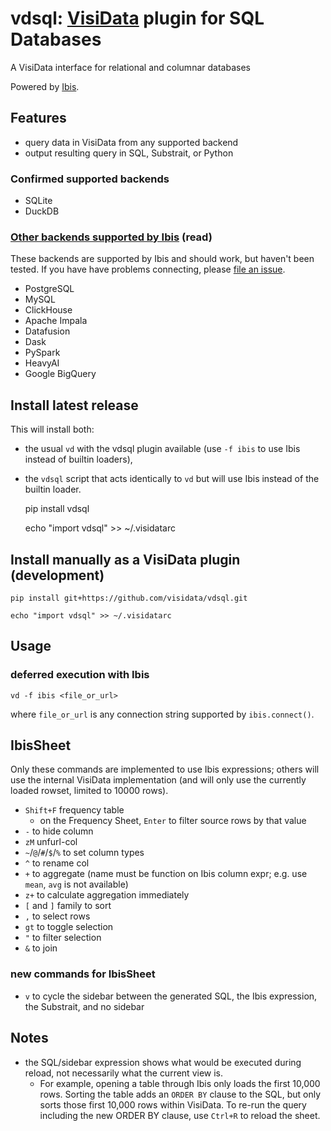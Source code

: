# vdsql: [VisiData](https://visidata.org) plugin for SQL Databases

A VisiData interface for relational and columnar databases

Powered by [Ibis](https://ibis-project.org).

## Features

- query data in VisiData from any supported backend
- output resulting query in SQL, Substrait, or Python

### Confirmed supported backends

- SQLite
- DuckDB

### [Other backends supported by Ibis](https://ibis-project.org/docs/3.1.0/backends/) (read)

These backends are supported by Ibis and should work, but haven't been tested.  If you have have problems connecting, please [file an issue](https://github.com/visidata/vdsql/issues/new).

- PostgreSQL
- MySQL
- ClickHouse
- Apache Impala
- Datafusion
- Dask
- PySpark
- HeavyAI
- Google BigQuery

## Install latest release

This will install both:
  - the usual `vd` with the vdsql plugin available (use `-f ibis` to use Ibis instead of builtin loaders),
  - the `vdsql` script that acts identically to `vd` but will use Ibis instead of the builtin loader.

    pip install vdsql

    echo "import vdsql" >> ~/.visidatarc

## Install manually as a VisiData plugin (development)

    pip install git+https://github.com/visidata/vdsql.git

    echo "import vdsql" >> ~/.visidatarc

## Usage

### deferred execution with Ibis

    vd -f ibis <file_or_url>

where `file_or_url` is any connection string supported by `ibis.connect()`.

## IbisSheet

Only these commands are implemented to use Ibis expressions; others will use the internal VisiData implementation (and will only use the currently loaded rowset, limited to 10000 rows).

- `Shift+F` frequency table
  - on the Frequency Sheet, `Enter` to filter source rows by that value
- `-` to hide column
- `zM` unfurl-col
- `~`/`@`/`#`/`$`/`%` to set column types
- `^` to rename col
- `+` to aggregate (name must be function on Ibis column expr; e.g. use `mean`, `avg` is not available)
- `z+` to calculate aggregation immediately
- `[` and `]` family to sort
- `,` to select rows
- `gt` to toggle selection
- `"` to filter selection
- `&` to join

### new commands for IbisSheet

- `v` to cycle the sidebar between the generated SQL, the Ibis expression, the Substrait, and no sidebar

## Notes

- the SQL/sidebar expression shows what would be executed during reload, not necessarily what the current view is.
  - For example, opening a table through Ibis only loads the first 10,000 rows.  Sorting the table adds an `ORDER BY` clause to the SQL, but only sorts those first 10,000 rows within VisiData.  To re-run the query including the new ORDER BY clause, use `Ctrl+R` to reload the sheet.
